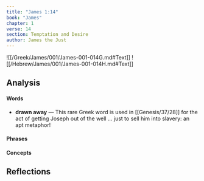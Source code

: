 ```yaml
---
title: "James 1:14"
book: "James"
chapter: 1
verse: 14
section: Temptation and Desire
author: James the Just
---
```

![[/Greek/James/001/James-001-014G.md#Text]]
![[/Hebrew/James/001/James-001-014H.md#Text]]

## Analysis

#### Words
- **drawn away** — This rare Greek word is used in [[Genesis/37/28]] for the act of getting Joseph out of the well ... just to sell him into slavery: an apt metaphor!

#### Phrases

#### Concepts

## Reflections
